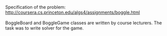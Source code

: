 Specification of the problem:</br>
http://coursera.cs.princeton.edu/algs4/assignments/boggle.html
</br></br>
BoggleBoard and BoggleGame classes are written by course lecturers. The task was to write solver for the game.
